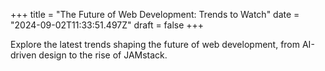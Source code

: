 +++
title = "The Future of Web Development: Trends to Watch"
date = "2024-09-02T11:33:51.497Z"
draft = false
+++

  Explore the latest trends shaping the future of web development, from AI-driven design to the rise of JAMstack.
        